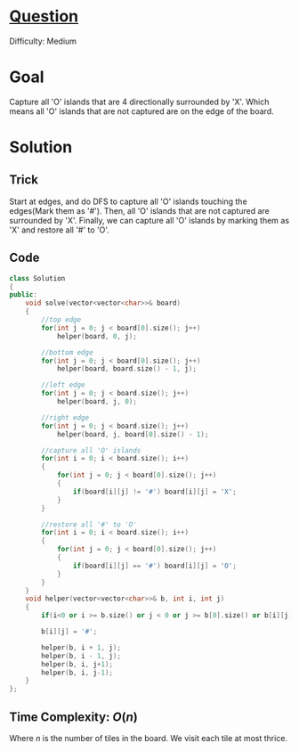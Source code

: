 # [Question](https://leetcode.com/problems/surrounded-regions/)
Difficulty: Medium
# Goal
Capture all 'O' islands that are 4 directionally surrounded by 'X'. Which means all 'O' islands that are not captured are on the edge of the board.

# Solution
## Trick
Start at edges, and do DFS to capture all 'O' islands touching the edges(Mark them as '#'). Then, all 'O' islands that are not captured are surrounded by 'X'. Finally, we can capture all 'O' islands by marking them as 'X' and restore all '#' to 'O'.
## Code
```cpp
class Solution 
{
public:
    void solve(vector<vector<char>>& board) 
    {
        //top edge
        for(int j = 0; j < board[0].size(); j++)
            helper(board, 0, j);

        //bottom edge
        for(int j = 0; j < board[0].size(); j++)
            helper(board, board.size() - 1, j);

        //left edge
        for(int j = 0; j < board.size(); j++)
            helper(board, j, 0);

        //right edge
        for(int j = 0; j < board.size(); j++)
            helper(board, j, board[0].size() - 1);

        //capture all 'O' islands
        for(int i = 0; i < board.size(); i++)
        {
            for(int j = 0; j < board[0].size(); j++)
            {
                if(board[i][j] != '#') board[i][j] = 'X';
            }        
        }

        //restore all '#' to 'O'
        for(int i = 0; i < board.size(); i++)
        {
            for(int j = 0; j < board[0].size(); j++)
            {
                if(board[i][j] == '#') board[i][j] = 'O';
            }        
        }
    }
    void helper(vector<vector<char>>& b, int i, int j)
    {
        if(i<0 or i >= b.size() or j < 0 or j >= b[0].size() or b[i][j] == '#' or b[i][j] == 'X') return;

        b[i][j] = '#';

        helper(b, i + 1, j);
        helper(b, i - 1, j);
        helper(b, i, j+1);
        helper(b, i, j-1);
    }
};
```
## Time Complexity: $O(n)$
Where $n$ is the number of tiles in the board. We visit each tile at most thrice.